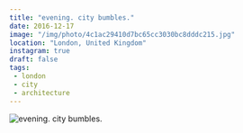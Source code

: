 ```yaml
---
title: "evening. city bumbles."
date: 2016-12-17
image: "/img/photo/4c1ac29410d7bc65cc3030bc8dddc215.jpg"
location: "London, United Kingdom"
instagram: true
draft: false
tags:
 - london
 - city
 - architecture
---
```


![evening. city bumbles.](/img/photo/4c1ac29410d7bc65cc3030bc8dddc215.jpg)
